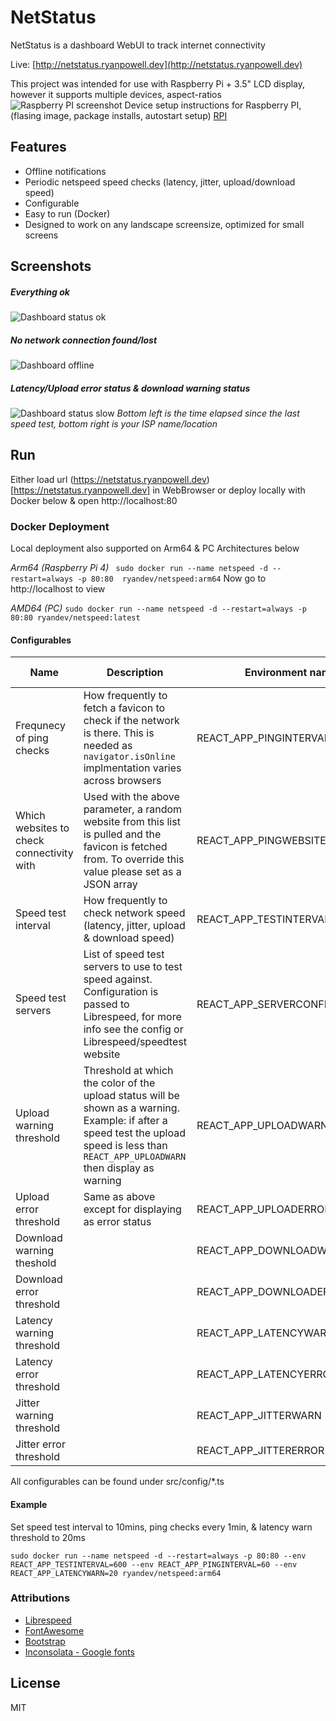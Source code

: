 # NetStatus
NetStatus is a dashboard WebUI to track internet connectivity

Live: [http://netstatus.ryanpowell.dev](http://netstatus.ryanpowell.dev)

This project was intended for use with Raspberry Pi + 3.5" LCD display, however it supports multiple devices, aspect-ratios 
![Raspberry PI screenshot](https://raw.githubusercontent.com/Ryandev/NetStatus/master/documentation/rpi.jpg "Raspberry PI screenshot")
Device setup instructions for Raspberry PI, (flasing image, package installs, autostart setup)  [RPI](https://github.com/Ryandev/NetStatus/blob/master/documentation/rpi.md)

## Features
- Offline notifications
- Periodic netspeed speed checks (latency, jitter, upload/download speed)
- Configurable
- Easy to run (Docker)
- Designed to work on any landscape screensize, optimized for small screens

## Screenshots

##### Everything ok
![Dashboard status ok](https://raw.githubusercontent.com/Ryandev/NetStatus/master/documentation/dashgood.png "Dashboard status ok")

##### No network connection found/lost
![Dashboard offline](https://raw.githubusercontent.com/Ryandev/NetStatus/master/documentation/dashoffline.png "Offline")

##### Latency/Upload error status & download warning status
![Dashboard status slow](https://raw.githubusercontent.com/Ryandev/NetStatus/master/documentation/dashslow.png "Dashboard status slow")
*Bottom left is the time elapsed since the last speed test, 
bottom right is your ISP name/location*

## Run
Either load url (https://netstatus.ryanpowell.dev)[https://netstatus.ryanpowell.dev] in WebBrowser or deploy locally with Docker below & open http://localhost:80 

### Docker Deployment
Local deployment also supported on Arm64 & PC Architectures below

*Arm64 (Raspberry Pi 4)* ``` sudo docker run --name netspeed -d --restart=always -p 80:80  ryandev/netspeed:arm64```
Now go to http://localhost to view 

*AMD64 (PC)* ```sudo docker run --name netspeed -d --restart=always -p 80:80 ryandev/netspeed:latest```


#### Configurables
| Name                                      | Description                                                                                                                                                                                   | Environment name               | Value units | Default value           |
|-------------------------------------------|-----------------------------------------------------------------------------------------------------------------------------------------------------------------------------------------------|--------------------------------|-------------|-------------------------|
| Frequnecy of ping checks                  | How frequently to fetch a favicon to check if the network is there.  This is needed as `navigator.isOnline` implmentation varies across browsers                                              | REACT_APP_PINGINTERVAL         | Seconds     | 15                      |
| Which websites to check connectivity with | Used with the above parameter, a random website from this list is pulled and the favicon is fetched from. To override this value please set as a JSON array                                   | REACT_APP_PINGWEBSITES         | N/A         | See config/ping.ts      |
| Speed test interval                       | How frequently to check network speed (latency, jitter, upload &  download speed)                                                                                                             | REACT_APP_TESTINTERVAL         | Seconds     | 300                     |
| Speed test servers                        | List of speed test servers to use to test speed against.  Configuration is passed to Librespeed, for more info see the config or Librespeed/speedtest website                                 | REACT_APP_SERVERCONFIGURATIONS | N/A         | See config/speedtest.ts |
| Upload warning threshold                  | Threshold at which the color of the upload status will be shown as a  warning.  Example: if after a speed test the upload speed is less than  `REACT_APP_UPLOADWARN` then display as warning  | REACT_APP_UPLOADWARN           | Mbit/s      | 4                       |
| Upload error threshold                    | Same as above except for displaying as error status                                                                                                                                           | REACT_APP_UPLOADERROR          | Mbit/s      | 1                       |
| Download warning theshold                 |                                                                                                                                                                                               | REACT_APP_DOWNLOADWARN         | Mbit/s      | 8                       |
| Download error threshold                  |                                                                                                                                                                                               | REACT_APP_DOWNLOADERROR        | Mbit/s      | 1                       |
| Latency warning threshold                 |                                                                                                                                                                                               | REACT_APP_LATENCYWARN          | ms          | 40                      |
| Latency error threshold                   |                                                                                                                                                                                               | REACT_APP_LATENCYERROR         | ms          | 100                     |
| Jitter warning threshold                  |                                                                                                                                                                                               | REACT_APP_JITTERWARN           | ms          | 50                      |
| Jitter error threshold                    |                                                                                                                                                                                               | REACT_APP_JITTERERROR          | ms          | 100                     |
All configurables can be found under src/config/*.ts

#### Example
Set speed test interval to 10mins, ping checks every 1min, & latency warn threshold to 20ms
```
sudo docker run --name netspeed -d --restart=always -p 80:80 --env REACT_APP_TESTINTERVAL=600 --env REACT_APP_PINGINTERVAL=60 --env REACT_APP_LATENCYWARN=20 ryandev/netspeed:arm64
```

### Attributions
- [Librespeed](github.com/librespeed/speedtest)
- [FontAwesome](fontawesome.com)
- [Bootstrap](getbootstrap.com)
- [Inconsolata - Google fonts](https://fonts.google.com/specimen/Inconsolata?query=consol&preview.text=NetSpeed&preview.text_type=custom)


License
----

MIT


